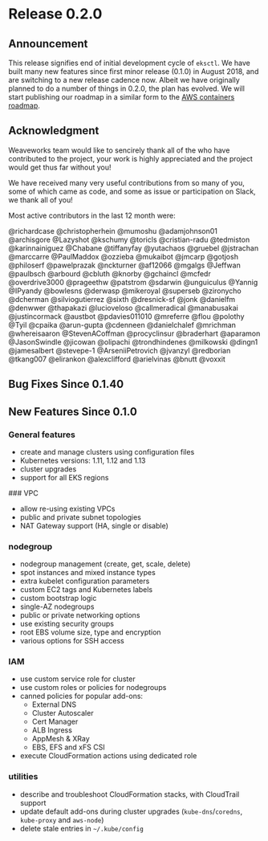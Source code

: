 # Release 0.2.0

## Announcement

This release signifies end of initial development cycle of `eksctl`.
We have built many new features since first minor release (0.1.0)
in August 2018, and are switching to a new release cadence now.
Albeit we have originally planned to do a number of things in 0.2.0,
the plan has evolved. We will start publishing our roadmap in a similar
form to the [AWS containers roadmap](https://github.com/aws/containers-roadmap/projects/1). 

## Acknowledgment

Weaveworks team would like to sencirely thank all of the who have
contributed to the project, your work is highly appreciated and
the project would get thus far without you!

We have received many very useful contributions from so many of
you, some of which came as code, and some as issue or participation
on Slack, we thank all of you!

Most active contributors in the last 12 month were:

@richardcase @christopherhein @mumoshu @adamjohnson01 @archisgore @Lazyshot
@kschumy @toricls @cristian-radu @tedmiston @karinnainiguez @Chabane @tiffanyfay
@yutachaos @gruebel @jstrachan @marccarre @PaulMaddox @ozzieba @mukaibot @jmcarp
@gotjosh @philoserf @pawelprazak @nckturner @af12066 @mgalgs @Jeffwan @paulbsch
@arbourd @cbluth @knorby @gchaincl @mcfedr @overdrive3000 @prageethw @patstrom
@sdarwin @unguiculus @Yannig @IPyandy @bowlesns @derwasp @mikeroyal @superseb
@zironycho @dcherman @silviogutierrez @sixth @dresnick-sf @jonk @danielfm
@denwwer @thapakazi @lucioveloso @callmeradical @manabusakai @justincormack
@austbot @pdavies011010 @mreferre @flou @polothy @Tyil @cpaika @arun-gupta
@cdenneen @danielchalef @mrichman @whereisaaron @StevenACoffman @procyclinsur
@braderhart @aparamon @JasonSwindle @jicowan @olipachi @trondhindenes @milkowski
@dingn1 @jamesalbert @stevepe-1 @ArseniiPetrovich @jvanzyl @redborian @tkang007
@elirankon @alexclifford @arielvinas @bnutt @voxxit 

## Bug Fixes Since 0.1.40

## New Features Since 0.1.0

### General features

- create and manage clusters using configuration files
- Kubernetes versions: 1.11, 1.12 and 1.13
- cluster upgrades
- support for all EKS regions

### VPC

- allow re-using existing VPCs
- public and private subnet topologies
- NAT Gateway support (HA, single or disable)

### nodegroup

- nodegroup management (create, get, scale, delete)
- spot instances and mixed instance types
- extra kubelet configuration parameters
- custom EC2 tags and Kubernetes labels
- custom bootstrap logic
- single-AZ nodegroups
- public or private networking options
- use existing security groups
- root EBS volume size, type and encryption
- various options for SSH access

### IAM

- use custom service role for cluster
- use custom roles or policies for nodegroups
- canned policies for popular add-ons:
  - External DNS
  - Cluster Autoscaler
  - Cert Manager
  - ALB Ingress
  - AppMesh & XRay
  - EBS, EFS and xFS CSI
- execute CloudFormation actions using dedicated role

### utilities

- describe and troubleshoot CloudFormation stacks, with CloudTrail support
- update default add-ons during cluster upgrades (`kube-dns`/`coredns`, `kube-proxy` and `aws-node`)
- delete stale entries in `~/.kube/config`
